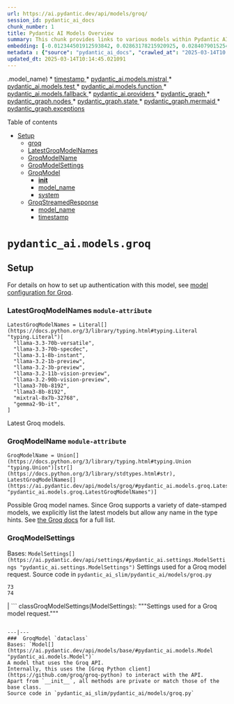 ```yaml
---
url: https://ai.pydantic.dev/api/models/groq/
session_id: pydantic_ai_docs
chunk_number: 1
title: Pydantic AI Models Overview
summary: This chunk provides links to various models within Pydantic AI, including Groq, Mistral, Test, Function, and Fallback models. It also references Pydantic providers and various components of the Pydantic graph, such as nodes, state, and exceptions.
embedding: [-0.012344501912593842, 0.02863178215920925, 0.028407901525497437, -0.0703481137752533, 0.021828314289450645, 0.0020926573779433966, -0.02599497139453888, -0.02247507870197296, -0.0225497055798769, -0.009521124884486198, 0.01453977171331644, -0.061243657022714615, -0.008756200782954693, -0.029850685968995094, 0.005307824816554785, -0.00010902496433118358, -0.045273538678884506, 0.027587007731199265, 0.01502484455704689, 0.04631831496953964, 0.04236309602856636, -0.031616851687431335, -0.008955205790698528, 0.01889299601316452, 0.015124347060918808, -0.006007450632750988, -0.020485032349824905, 0.06567151099443436, -0.0173133984208107, 0.0007991277379915118, 0.03320888802409172, -0.03236311674118042, -0.02134324051439762, -0.016305936500430107, -0.02686561644077301, -0.04654219374060631, 0.0073320744559168816, -0.0032462619710713625, 0.007263666950166225, 0.038457632064819336, -0.002778290305286646, -0.05955211818218231, -0.01565917208790779, -0.003955215681344271, -0.008986299857497215, 0.02967655658721924, 0.027512380853295326, 0.032164111733436584, -0.006321504712104797, 0.024502437561750412, -0.03776111826300621, -0.002119087614119053, -0.04960189014673233, -0.022201446816325188, 0.0021050951909273863, -0.021057171747088432, -0.03925365209579468, 0.015858177095651627, 0.04184070974588394, -0.025012386962771416, -0.009589532390236855, 0.0009561547776684165, -0.016940264031291008, 0.011305946856737137, 0.02731337770819664, -0.03159197419881821, -0.054377999156713486, 0.0025621838867664337, -0.02781088836491108, 0.006934065371751785, 0.011175350286066532, 0.03159197419881821, -0.05477600917220116, -0.022487515583634377, 6.500686140498146e-05, -0.032487496733665466, -0.004940910264849663, 0.0835321694612503, 0.022375576198101044, -0.04092031344771385, -0.011013658717274666, 0.024925323203206062, 0.015746235847473145, 0.01205221377313137, 0.0114862946793437, -0.021044733002781868, -0.051243677735328674, -0.02226363681256771, -0.022624332457780838, 0.012475098483264446, -0.02481338195502758, -0.03885564208030701, -0.018805932253599167, 0.010876843705773354, 0.06845757365226746, -0.027960142120718956, 0.021355677396059036, -0.040771059691905975, 0.01868155412375927, 0.019539760425686836, 0.006592026446014643, -0.024166617542505264, -0.03920390084385872, -0.014614397659897804, 0.060348134487867355, 0.013955195434391499, 0.026790989562869072, 0.0046237469650805, 0.001577266724780202, 0.0015508363721892238, -0.059452615678310394, -0.004633075091987848, 0.04427851736545563, 0.004968895111232996, -0.07184065133333206, -0.01573379896581173, -0.04226359352469444, 0.01894274726510048, -0.00324937142431736, -0.031119339168071747, -0.010217640548944473, 0.008171625435352325, 0.023345723748207092, -0.009172867052257061, 0.033034756779670715, 0.008582072332501411, 0.012356939725577831, -0.03218898922204971, -0.08805952221155167, -0.023146718740463257, 0.01665419526398182, -0.019067125394940376, 0.0021828312892466784, -0.028358150273561478, -0.00414489209651947, 0.014092011377215385, -0.06631827354431152, 0.029378049075603485, -0.03104471229016781, -0.0018920981092378497, -0.02123129926621914, -0.01999995857477188, -0.0007295538671314716, 0.012897983193397522, -0.0031902920454740524, 0.027985017746686935, -0.007369387894868851, 0.00888057891279459, -0.03517405688762665, 0.04323374107480049, 0.0066728717647492886, 0.031119339168071747, -0.02634323015809059, 0.013557186350226402, -0.026989994570612907, 0.006063420325517654, 0.017114393413066864, 0.025845717638731003, 0.01934075728058815, -0.013258679769933224, 0.006455210503190756, 0.026641735807061195, -0.0043812100775539875, 0.002862245310097933, -0.03514918312430382, 0.016044743359088898, -0.07447745651006699, -0.01365668885409832, -0.05323372036218643, -0.04771134629845619, 0.016380563378334045, 0.03467654436826706, -0.04323374107480049, 0.022748710587620735, 0.004993770737200975, 0.0025839500594884157, -0.059850625693798065, -0.03144272044301033, -0.041616830974817276, -0.0008737544412724674, 0.008638042025268078, 0.012910421006381512, -0.04967651516199112, -0.04223871976137161, -0.010273611173033714, -0.0016433424316346645, -0.03189048171043396, -0.00301616289652884, 0.02044771984219551, 0.05154218152165413, 0.010217640548944473, 0.0296019297093153, 0.022139258682727814, 0.006010559853166342, -0.015298476442694664, -0.03455216810107231, 0.014713900163769722, -0.018768617883324623, 0.040746185928583145, 0.03514918312430382, 0.020124336704611778, 0.0036318334750831127, 0.032014861702919006, -0.047636717557907104, -0.012276094406843185, -0.0536317303776741, -0.012189029715955257, -0.0037282262928783894, -0.07223866134881973, -0.007157945539802313, -0.011349479667842388, -0.019378069788217545, -0.01480096485465765, 0.03194023296236992, 0.012667885050177574, 0.02370641939342022, -0.07363168895244598, -0.00943406019359827, 0.034378040581941605, 0.03651733696460724, -0.009670378640294075, 0.06492523849010468, 0.010957689024508, 0.0064676483161747456, 0.02028602734208107, -0.0032960132230073214, -0.0014629944926127791, -0.01631837524473667, 0.0427362322807312, -0.014116887003183365, 0.014850716106593609, -0.00798505824059248, -0.028482528403401375, -0.04154220223426819, 0.023295972496271133, -0.04067155718803406, 0.0014731002738699317, 0.001856339513324201, 0.025696465745568275, -0.03957703337073326, -0.023096967488527298, -0.004580214619636536, -0.019116876646876335, 0.02325865812599659, 0.036716341972351074, 0.017064642161130905, -0.0034608137793838978, -0.045795924961566925, 0.025174077600240707, 0.0538804866373539, 0.02599497139453888, -0.0023818358313292265, 0.013084550388157368, -0.010254953987896442, -0.003476361045613885, -0.008749982342123985, -0.04087056219577789, 0.008824609220027924, -0.08373117446899414, -0.021741248667240143, -0.010080825537443161, -0.0021299708168953657, 0.0024362511467188597, 0.014253702014684677, -0.016380563378334045, 0.0031840731389820576, -0.009278587996959686, -0.015795987099409103, -0.015099471434950829, -0.0326865017414093, -0.007661676034331322, -0.03139296919107437, 0.020596973598003387, -0.014415393583476543, -0.04179095849394798, -0.0030394839122891426, 0.015472604893147945, 0.0024766740389168262, 0.0213681161403656, -0.03238799422979355, 0.01929100602865219, 0.039427779614925385, 0.05223869904875755, 0.05338297411799431, -0.021567119285464287, 0.029900437220931053, 0.027437755838036537, 0.01578355021774769, 0.026542235165834427, 0.025646714493632317, 0.01665419526398182, 0.027014870196580887, 0.025721341371536255, -0.043930258601903915, 0.05691530555486679, -0.035248685628175735, 0.018221355974674225, 0.01296017225831747, 0.003852604189887643, -0.01894274726510048, 0.03174122795462608, 0.0018501206068322062, -0.0337810255587101, -0.03490042686462402, -0.007444014772772789, 0.02186562679708004, 0.008948986418545246, 0.00029870119760744274, 0.004937801044434309, -0.005581456236541271, 0.001449779374524951, 0.020062148571014404, -0.023955175653100014, -0.04236309602856636, -0.018569614738225937, 0.002549746073782444, 0.012667885050177574, 0.047586966305971146, 0.03927852585911751, 0.015136784873902798, -0.012282312847673893, -0.013482559472322464, 0.014502458274364471, 0.02337059937417507, -0.03694022446870804, -0.018457673490047455, -0.04203971475362778, -0.010062168352305889, -0.03191535919904709, -0.03497505187988281, 0.03375615179538727, -0.027462629601359367, -0.050845667719841, 0.07388044893741608, 0.013109426014125347, -0.005600112956017256, -0.004026732873171568, 0.05154218152165413, 0.004235066007822752, 0.033009883016347885, -0.0470397062599659, -0.024987511336803436, -0.03139296919107437, -0.02247507870197296, -0.03930340334773064, 0.02139299176633358, 0.010143013671040535, 0.04960189014673233, -0.020223839208483696, 0.007910431362688541, -0.0024098209105432034, -0.006747498642653227, -0.011884303763508797, 0.018059665337204933, -0.04773622006177902, -0.002826486714184284, 0.012568382546305656, -0.002983513753861189, -0.03925365209579468, 0.032985005527734756, -0.06990035623311996, 0.032935258001089096, -0.06328345090150833, -0.029452675953507423, 0.007412920240312815, -0.012108184397220612, 0.010174108669161797, -0.04522378742694855, -0.007661676034331322, 0.004850736353546381, -0.00019958759367000312, 0.015161660499870777, -0.007226353511214256, -0.032512370496988297, -0.02042284421622753, -0.03544769063591957, -0.016218872740864754, 0.0333581417798996, 0.005049740895628929, 0.018308419734239578, 0.031144214794039726, -0.00830222200602293, -0.0012430011993274093, -0.014291015453636646, 0.03833325579762459, 0.007064662408083677, -0.028606906533241272, 0.04833323508501053, -0.031641725450754166, 0.028507404029369354, -0.038930267095565796, 0.0006646441761404276, 0.03701484948396683, -0.04604468122124672, 0.003176299389451742, 0.014477582648396492, 0.021977566182613373, 0.001588149694725871, 0.05452725291252136, 0.039427779614925385, 0.050820790231227875, -0.01715170592069626, -0.013731314800679684, 0.016305936500430107, -0.014241264201700687, -0.03455216810107231, 0.025136765092611313, 0.036119330674409866, 0.006200236268341541, -0.006847001146525145, 0.015646733343601227, 0.011430324986577034, 0.006274862680584192, -0.027487505227327347, 0.003370639868080616, -0.053930237889289856, -0.006393021903932095, 0.0039179022423923016, 0.035795945674180984, 0.0564177967607975, 0.014054697938263416, -0.07950232177972794, -0.006455210503190756, -0.010205202735960484, -0.04276110604405403, 0.05611928924918175, 0.02351985312998295, -0.0795520767569542, 0.014402955770492554, -0.03823375329375267, -0.002193714492022991, -0.04932825639843941, 0.016330812126398087, -0.06930334120988846, 0.0414675772190094, -0.016380563378334045, -0.02023627795279026, 0.030248694121837616, 0.007966401986777782, -0.015111909247934818, 0.006150485016405582, -0.017723845317959785, -0.00024117642897181213, 0.04134320095181465, -0.014427831396460533, 0.00998754147440195, 0.019937770441174507, -0.029875561594963074, -0.01393031980842352, -0.05786057934165001, 0.002024249639362097, 0.03512430563569069, -0.0056032221764326096, -0.018084540963172913, 0.023457663133740425, -0.009409184567630291, 0.06572125852108002, 0.011859428137540817, 0.06686553359031677, -0.052188947796821594, 0.01599499210715294, 0.019228816032409668, -0.01702732779085636, 0.02452731318771839, -0.027636758983135223, -0.03198998421430588, 0.014701462350785732, -0.00682834442704916, -0.022201446816325188, -0.012251218780875206, 0.012798481620848179, -0.02146761864423752, -0.010453958995640278, 0.020062148571014404, 0.0061411564238369465, -0.011623110622167587, -0.004160439129918814, 0.017587028443813324, 0.01386813074350357, 0.033955153077840805, -0.004017404746264219, 0.0008550977800041437, -0.022400451824069023, 0.03370640054345131, -0.04786060005426407, 0.033407893031835556, 0.005799117498099804, -0.059800874441862106, 0.007201477885246277, -0.0361442044377327, -0.033532269299030304, -0.013109426014125347, 0.04828348383307457, -0.013134301640093327, 0.03649246320128441, 0.0042506130412220955, -0.03221386298537254, 0.006327723618596792, -0.019353194162249565, -0.04405463486909866, -0.009664159268140793, 0.0063463798724114895, -0.002831151010468602, 0.036119330674409866, 0.005102601367980242, 0.01011813897639513, 0.0057835704647004604, 0.03564669191837311, 0.0012041331501677632, 0.06935308873653412, -0.043507374823093414, 0.014440269209444523, 0.01506215799599886, 0.03512430563569069, 0.029402924701571465, 0.025596963241696358, 0.013532310724258423, 0.019950207322835922, -0.011218882165849209, 0.01061564963310957, 0.023532290011644363, -0.027188999578356743, -0.027885515242815018, 0.0019807172939181328, -0.03654221445322037, -0.021082047373056412, -0.02118154801428318, -0.03007456474006176, -0.004483821801841259, -0.030895458534359932, 0.03159197419881821, 0.007046005688607693, -0.0002759633644018322, -0.02170393615961075, -0.01679101027548313, -0.005746257025748491, 0.01912931352853775, -0.01988801918923855, -0.019713889807462692, -0.03186560794711113, -0.008463912643492222, 0.02181587554514408, -0.004468274302780628, 0.009297244250774384, 0.008252470754086971, 0.030820833519101143, 0.03333326429128647, -0.02773626148700714, 0.00048429626622237265, 0.013022361323237419, 0.03246261924505234, -0.007978839799761772, -0.0004147224244661629, -0.042064592242240906, 0.0025808406062424183, -0.004148001316934824, -0.0367412194609642, 0.04296011105179787, 0.006284191273152828, 0.02728850208222866, 0.0027347581926733255, -0.027935266494750977, 0.04248747602105141, 0.031293466687202454, -0.02134324051439762, 0.037636738270521164, 0.03554718941450119, 0.01274873036891222, -0.01271141692996025, -0.026318354532122612, 0.00861938577145338, 0.006896751932799816, -0.009203961119055748, 0.01799747534096241, 0.011430324986577034, -0.04067155718803406, -0.015198973938822746, -0.003128102980554104, -0.004172876942902803, -0.006536056287586689, -0.027089497074484825, -0.044427771121263504, 0.014427831396460533, -0.008824609220027924, -0.06069639325141907, -0.008805952034890652, 0.004804094787687063, 0.03972628712654114, -0.006604464258998632, 0.005640535615384579, 0.023880548775196075, -0.03194023296236992, 0.00827734638005495, 0.006691528484225273, 0.007313417736440897, -0.019713889807462692, 0.026218852028250694, 0.004673497751355171, -0.033880528062582016, 0.050771038979291916, 0.010939032770693302, -0.0019045359222218394, -0.011467638425529003, 0.05507451295852661, -0.01060321182012558, -0.022251198068261147, 0.03731335699558258, -0.009589532390236855, -0.02299746498465538, 0.0043718814849853516, -0.006523618474602699, 0.008470132015645504, -0.02026115357875824, -0.06845757365226746, -0.052139196544885635, 0.009079583920538425, -0.05378098413348198, 0.025111889466643333, 0.061790917068719864, -0.02347010187804699, 0.017425337806344032, 0.014166637323796749, 0.034402914345264435, -0.009956447407603264, 0.014888029545545578, 0.0003533108392730355, 0.0013899225741624832, 0.0036318334750831127, -0.04009941965341568, 0.04472627863287926, 0.009707692079246044, -0.01863180287182331, 0.056169040501117706, 0.02589546889066696, -0.012848232872784138, -0.0010556570487096906, -0.00696515990421176, -0.006616902071982622, 0.014664148911833763, -0.02320890873670578, 0.03047257475554943, 0.049950145184993744, 0.007524860091507435, -0.01123753935098648, 0.028955165296792984, -0.0314178466796875, -0.0038930268492549658, 0.004692154470831156, 0.022873086854815483, 0.012667885050177574, -0.01273629255592823, -0.04320886731147766, -0.02165418490767479, -0.03191535919904709, 0.010485053062438965, -0.023084530606865883, -0.004626856185495853, -0.003914793021976948, -0.018905434757471085, 0.04475115239620209, -0.05293521657586098, 0.0022030428517609835, 0.002316537545993924, -0.030746206641197205, -0.030696455389261246, 0.04089543968439102, 0.021268613636493683, 0.0127736059948802, -0.007618143688887358, -0.008669136092066765, 0.011977587826550007, 0.007444014772772789, 0.03878101706504822, 0.012649227865040302, -0.009191523306071758, 0.02365666814148426, 0.005046631675213575, -0.05019890144467354, -0.0247885063290596, 0.050746165215969086, -0.026492483913898468, 0.006259315647184849, -0.06203967332839966, 0.018669115379452705, 0.046193934977054596, -0.06691528856754303, 0.020584534853696823, 0.027014870196580887, 0.011548483744263649, 0.005562799517065287, 0.024776069447398186, -0.018271107226610184, -0.01128729060292244, -0.0028187131974846125, 0.027910390868782997, 0.0008309995755553246, -0.006253096740692854, 0.012562163174152374, -0.026741238310933113, -0.10995002090930939, 0.015397978946566582, -0.009328339248895645, 0.00575558515265584, -0.0007489878917112947, -0.03097008541226387, 0.02786063961684704, 0.0023305299691855907, -0.002218589885160327, 0.03606957942247391, -0.025087013840675354, -0.026666611433029175, 0.04059693217277527, -0.006194017361849546, 0.03883076831698418, -0.003625614568591118, 0.008756200782954693, -0.024091990664601326, 0.054825760424137115, 0.002411375753581524, 0.025460146367549896, -0.009123115800321102, 0.011940274387598038, -0.017674094066023827, 0.014042260125279427, -0.011119380593299866, -0.022636769339442253, -0.022748710587620735, 0.029378049075603485, -0.01983826793730259, -0.027437755838036537, -0.0016153573524206877, 0.0010439966572448611, 0.010261173360049725, -0.014266139827668667, -0.0100497305393219, 0.0063059572130441666, -0.052188947796821594, 0.009900477714836597, 0.0030643593054264784, 0.010727589949965477, 0.009085802361369133, 0.012667885050177574, -0.02486313320696354, 0.0024020473938435316, 0.01481340266764164, -0.01728852279484272, -0.004185314755886793, 0.045771051198244095, -0.0037779773119837046, -0.000421329983510077, 0.0026026065461337566, 0.008333316072821617, 0.004070265218615532, -0.0010230079060420394, -0.007220134604722261, -0.020161651074886322, -0.0015998102026060224, -0.009533562697470188, -0.05089541897177696, 0.05233820155262947, 0.0005126699688844383, 0.013532310724258423, 0.005911057814955711, 0.03885564208030701, -0.01123753935098648, -0.02526114322245121, 0.00797262042760849, -0.0016884293872863054, 0.007400482427328825, -0.02278602309525013, -0.012674103491008282, -0.009508687071502209, 0.006523618474602699, 0.028880538418889046, 0.03450241684913635, -0.029825810343027115, 0.05507451295852661, 0.0435819998383522, 0.023196469992399216, 0.007823366671800613, 0.023096967488527298, 0.005124367773532867, 0.018432797864079475, -0.019950207322835922, 0.006430335342884064, 0.0021983785554766655, -0.014477582648396492, -0.04970139265060425, -0.040721308439970016, -0.0363183356821537, 3.855227623716928e-05, 0.0018718867795541883, 0.025037262588739395, 0.03054720163345337, 0.01910443790256977, -0.007499984465539455, -0.01181589625775814, -0.08905454725027084, -0.009570876136422157, 0.023781046271324158, -0.009502468630671501, 0.05198994278907776, -0.00253264419734478, -0.009900477714836597, -0.004679716657847166, 0.025746216997504234, -0.04330836981534958, -0.033059634268283844, 0.008358191698789597, 0.02139299176633358, -0.012139278464019299, 0.01003729272633791, -0.03542281314730644, 0.005102601367980242, 0.0015228514093905687, 0.060298383235931396, 0.009589532390236855, -0.020833291113376617, 0.013208928517997265, 0.005584565922617912, 0.0023973830975592136, -0.0016542255179956555, -0.024091990664601326, 0.03639296069741249, -0.014937780797481537, 0.0331093855202198, 0.022437764331698418, -0.030223818495869637, -0.029427800327539444, -0.012518631294369698, 0.03649246320128441, -0.021069608628749847, 0.003398624947294593, 0.02504969947040081, 0.02181587554514408, 0.03519893437623978, -0.04818398132920265, 0.012935296632349491, -0.018930310383439064, -0.0003655542968772352, 0.012624352239072323, 0.02099498175084591, 0.011554703116416931, -0.005572128109633923, 0.0290546678006649, -0.00445894617587328, -0.0012492201058194041, -0.0026134897489100695, 0.01745021343231201, -0.011393011547625065, 0.036119330674409866, 0.02868153341114521, -0.00032396544702351093, -0.041616830974817276, -0.008924110792577267, -0.020833291113376617, -0.01865667849779129, 0.022649208083748817, 0.006290410179644823, 0.021517369896173477, 0.0049626766704022884, -0.01689051277935505, -0.008955205790698528, 0.014303453266620636, -0.0007163386908359826, 0.0004835189029108733, -0.03728847950696945, -0.015348227694630623, 0.018880559131503105, -0.02410442754626274, -0.002817158354446292, -0.018955186009407043, 0.004763671662658453, 0.013047236949205399, 0.05014915019273758, -0.01482584048062563, 0.0019496228778734803, 0.029029792174696922, 0.0015632741851732135, 0.01296017225831747, -0.005143024493008852, 0.007388044614344835, 0.012935296632349491, 0.010559679940342903, -0.03363177180290222, 0.03646758571267128, -0.017873097211122513, 0.012139278464019299, -0.03330839052796364, 0.005034193862229586, -0.015858177095651627, -0.05338297411799431, -0.021927816793322563, 0.021268613636493683, -0.011281071230769157, 0.022885525599122047, -0.0011349479900673032, 0.004356334451586008, 0.019116876646876335, -0.02078353986144066, 0.04631831496953964, 0.007468890398740768, 0.004906706511974335, 0.016902949661016464, 0.0013222920242697, -0.0020429063588380814, 0.026989994570612907, 0.016666632145643234, 0.05159193277359009, 0.023134281858801842, 0.000611394876614213, -0.026069598272442818, -0.03997504338622093, 0.047984976321458817, 0.006504961755126715, -0.02299746498465538, 0.03838300704956055, -0.008980081416666508, -0.006791030988097191, -0.023980051279067993, 0.06233818084001541, -0.0006246100529097021, -0.013395494781434536, 0.0333581417798996, 0.0034950177650898695, -0.012897983193397522, -0.0024362511467188597, 0.01503728237003088, 0.017848221585154533, -0.02523626759648323, 0.03126859292387962, -0.023096967488527298, -0.03146759793162346, 0.02691536769270897, 0.006358817685395479, 0.004810313694179058, 0.0012849787017330527, 0.002983513753861189, -0.0066479966044425964, 0.0519401915371418, 0.011305946856737137, -0.04475115239620209, 0.01631837524473667, -0.012599476613104343, -0.03507455438375473, 0.006666652858257294, -0.018756181001663208, 0.02870640903711319, -0.018333295360207558, -0.031641725450754166, 0.011940274387598038, 0.011442762799561024, 0.026965118944644928, -0.04878099635243416, -0.02999993786215782, -0.017611904069781303, -0.02299746498465538, -0.02033577859401703, 0.003176299389451742, -0.014141762629151344, -0.04059693217277527, 0.009036051109433174, -0.004328349605202675, -0.03470142185688019, -0.010360674932599068, 0.0053979987278580666, 0.0023040997330099344, -0.014713900163769722, 0.025373082607984543, 0.03502480313181877, 0.055820781737565994, 0.049427758902311325, 0.05905460566282272, -0.006784812081605196, -0.040273550897836685, -0.008028590120375156, 0.028606906533241272, -0.023196469992399216, 0.03554718941450119, 0.023383036255836487, 0.0399501658976078, 0.017624342814087868, 0.011156694032251835, -0.010192764922976494, 0.014291015453636646, -0.027039745822548866, 0.012835795059800148, 0.0013868131209164858, 0.04614418372511864, -0.0005946815945208073, -0.01618155837059021, -0.012008681893348694, -0.006710185203701258, 0.0442536398768425, -0.0009647057158872485, 0.012537287548184395, 0.03696509823203087, 0.03271137550473213, 0.020833291113376617, -0.019925331696867943, 0.0018221355276182294, -0.000710897205863148, 0.03694022446870804, -0.012456442229449749, 0.0025295347440987825, -0.0019185284618288279, 0.029776059091091156, -0.012437785975635052, -0.02544770948588848, 0.00919774267822504, -0.016405439004302025, -0.02144274301826954, 0.0016682179411873221, -0.02910441905260086, -0.015596983022987843, -0.005830212030559778, -0.006159813143312931, -0.011766145005822182, -0.008190281689167023, -0.04420388862490654, -0.020348217338323593, 0.0007695879903621972, -0.005270511843264103, -0.01128729060292244, 0.005360685754567385, 0.018569614738225937, -0.013967633247375488, 0.018830807879567146, 0.004642403684556484, -0.033955153077840805, 0.004614418372511864, 0.022425327450037003, -0.03373127430677414, -0.0010797552531585097, -0.01452733390033245, -0.003840166376903653, 0.017873097211122513, -0.026119349524378777, 0.028930289670825005, 0.007021130062639713, -0.028532279655337334, 0.025373082607984543, 0.03828350454568863, 0.029029792174696922, 0.04049742966890335, 0.013805941678583622, -0.024900447577238083, 0.0019216379150748253, 0.00885570328682661, -0.02952730283141136, -0.01618155837059021, 0.01011813897639513, 0.013594499789178371, 0.019228816032409668, 0.0020926573779433966, -0.009073364548385143, -0.017251208424568176, -0.014502458274364471, 0.053482476621866226, 0.021218862384557724, -0.007431576959788799, 0.04606955870985985, -0.015584545210003853, 0.000814674946013838, 0.026965118944644928, 0.022798461839556694, 0.03828350454568863, -0.011915398761630058, 0.03223874047398567, 0.006442772690206766, 0.026293478906154633, 0.002677233424037695, -0.013519872911274433, 0.0027969470247626305, -0.031069587916135788, -0.0027300938963890076, -0.02868153341114521, -0.02125617489218712, 0.00750620337203145, -0.004524244461208582, -0.02460194006562233, 0.015435291454195976, -0.010485053062438965, -0.001210352056659758, -0.02955217845737934, -0.0038930268492549658, 0.001421794411726296, 0.015248725190758705, 0.06263668835163116, -0.007798491511493921, -0.025820842012763023, 0.013096988201141357, 0.0030239366460591555, 0.006337051745504141, -0.013482559472322464, 0.020198963582515717, -0.008532321080565453, 0.030323320999741554, -0.0022698959801346064, 0.007636800408363342, 0.038482509553432465, 0.00830222200602293, 0.020534783601760864, -0.014054697938263416, -0.04549742117524147, 0.03639296069741249, 0.015223849564790726, -0.037586987018585205, 0.0011481631081551313, 0.006312176119536161, 0.009664159268140793, -0.0025481912307441235, 0.018146729096770287, 0.00174128997605294, -0.0026539124082773924, -0.026492483913898468, 0.009496249258518219, 0.015845738351345062, 0.006809687707573175, -0.0007688106270506978, -0.019017374143004417, 0.010497490875422955, -0.009589532390236855, -0.0229725893586874, -0.009782318025827408, -0.014129324816167355, -0.010136795230209827, 0.019490009173750877, 0.001490979571826756, 0.03288550674915314, 0.012860670685768127, -0.013519872911274433, 0.0007983503746800125, -0.06965159624814987, 0.00684078224003315, -0.01072137150913477, -0.04587055370211601, -0.004135563503950834, -0.03649246320128441, -0.03696509823203087, -0.012189029715955257, -0.02870640903711319, 0.019514884799718857, 0.008047247305512428, -0.01702732779085636, 0.017698969691991806, -0.008383067324757576, 0.08592022210359573, 0.027014870196580887, -0.0066728717647492886, -0.0041231256909668446, -0.008700231090188026, 0.003126548370346427, 0.012313407845795155, 0.008961424231529236, -0.012251218780875206, -0.005954589694738388, -0.008955205790698528, 0.02644273266196251, 0.028532279655337334, 0.01944025792181492, 0.02691536769270897, -0.0072885421104729176, 0.019241254776716232, 0.018619364127516747, 0.013121863827109337, 0.009906696155667305, 0.025646714493632317, 0.03552231565117836, 0.012276094406843185, -0.002543527167290449, -0.003286684863269329, -0.02162930928170681, 0.021952692419290543, -0.010397988371551037, 0.040298424661159515, 0.010982564650475979, -0.011728831566870213, -0.0011963595170527697, -0.005914167035371065, 0.00040850351797416806, -0.015422853641211987, -0.021666621789336205, -0.009036051109433174, -0.011150474660098553, 0.008233814500272274, 0.005068397615104914, 0.019825831055641174, 0.00415732990950346, 0.01679101027548313, -0.019378069788217545, 0.0028591358568519354, 0.008320878259837627, 0.009266150183975697, 0.00942162238061428, -0.012493755668401718, 0.0005352134467102587, -0.013246241956949234, -0.003243152517825365, -0.004549120087176561, -0.019452696666121483, 0.012045995332300663, -0.028532279655337334, 0.002046015812084079, 0.016592005267739296, 0.009315901435911655, 0.006710185203701258, -0.003781086765229702, 0.02023627795279026, -0.014689024537801743, 0.013494997285306454, -0.015497480519115925, -0.03559694066643715, 0.018084540963172913, 0.027537256479263306, -0.0014645492192357779, 0.019402945414185524, -0.0036100673023611307, 0.03278600424528122, 0.014029822312295437, 0.014850716106593609, 0.012014901265501976, 0.0033613115083426237, -0.031069587916135788, -0.030298445373773575, 0.0027689619455486536, 0.0673132985830307, 0.02394273690879345, -0.02557208761572838, -0.014353204518556595, -0.0044340705499053, -0.03402978181838989, -0.024353183805942535, 0.013283555395901203, -0.02363179251551628, -0.024166617542505264, 0.02955217845737934, 0.04970139265060425, -0.0009219508501701057, 0.0037779773119837046, 0.008911672979593277, 0.04651731625199318, 0.03786062076687813, -0.005077725742012262, 0.0083395354449749, 0.016940264031291008, 0.03266162425279617, 0.04547254368662834, 0.018084540963172913, -0.009309682063758373, 0.04044767841696739, -0.024689003825187683, 0.011405449360609055, 0.01847011223435402, -0.015646733343601227, 0.0038152907509356737, -0.004070265218615532, 0.021716373041272163, 0.025273580104112625, -0.007922869175672531, 0.007101975381374359, -0.01639300212264061, -0.01217037346214056, -0.020435281097888947, 0.03791037201881409, -0.00943406019359827, -0.04967651516199112, 0.018320858478546143, -0.004110688343644142, 0.00428170757368207, -0.008824609220027924, 0.01749996468424797, 0.01754971593618393, 0.010087043978273869, -0.022587018087506294, 0.003952106460928917, -0.011256195604801178, -0.010528585873544216, 0.02646760828793049, -0.020808415487408638, -0.02634323015809059, -0.01563429646193981, -0.0002450632455293089, 0.0016588896978646517, 0.003852604189887643, -0.031616851687431335, 0.04917900264263153, 0.007027348969131708, 0.022226322442293167, -0.02092035487294197, 0.002459572162479162, 0.021915378049016, -0.01689051277935505, 0.006277972366660833, -0.01620643399655819, -0.014291015453636646, 0.008812171407043934, -0.01587061397731304, -0.022388014942407608, 0.0009569321409799159, -0.004642403684556484, -0.0013098543277010322, -0.026318354532122612, 0.03788549453020096, -0.0418904609978199, 0.004287926480174065, -0.026542235165834427, -0.004741905722767115, -0.002866909606382251, -0.024925323203206062, -0.02131836488842964, 0.020771101117134094, 0.028109395876526833, -0.010939032770693302, -0.0052456362172961235, -0.003560316050425172, 0.015447729267179966, -0.007226353511214256, 0.006735060829669237, 0.00018316583009436727, 0.04840786010026932, -0.036691468209028244, -0.0067164041101932526, -0.006517399568110704, 0.01009326335042715, 0.012692759744822979, 0.012307188473641872, -0.025460146367549896, 0.0008636487182229757, 0.02396761253476143, -0.04223871976137161, -0.012120622210204601, -0.015534793958067894, -0.0060665300115942955, -0.0001459496415918693, 0.022114383056759834, -0.01181589625775814, 0.008731325156986713, -0.022300949320197105, 0.005606331862509251, 0.0032120582181960344, 0.009807193651795387, -0.004757452756166458, 0.02181587554514408, 0.01002485491335392, 0.038034748286008835, -0.006309066899120808, -0.037139229476451874, 0.006592026446014643, 0.013494997285306454, -0.008675355464220047, -1.604522913112305e-05, 0.0053420290350914, 0.004253722727298737, 0.028805911540985107, -0.0173133984208107, 0.016902949661016464, -0.02023627795279026, 0.003292903769761324, -0.003575863316655159, 0.020460156723856926, 0.021517369896173477, -0.01386813074350357, 0.007344512268900871, 0.023830797523260117, -0.005171009339392185, -0.014577084220945835, -0.010031074285507202, -0.024689003825187683, 0.044328268617391586, 0.000745489785913378, 0.05114417523145676, -0.011660424061119556, 0.007711426820605993, 0.016144245862960815, 0.0007684219162911177, 0.01745021343231201, 0.01662931963801384, -0.026268603280186653, -0.021517369896173477, -0.028109395876526833, 0.0018920981092378497, -0.018109416589140892, -0.0021206424571573734, -0.003302232129499316, 0.0072885421104729176, -0.02738800458610058, 0.026741238310933113, 0.030348196625709534, -0.0008791959844529629, 0.013059674762189388, -0.0026974447537213564, -0.010404207743704319, 0.0014233491383492947, -0.032164111733436584, 0.0003249371366109699, 0.040771059691905975, 0.026218852028250694, 0.023171594366431236, 0.020883042365312576, -0.033059634268283844, 0.00830222200602293, -0.03330839052796364, -0.030621828511357307, 0.014664148911833763, 0.014689024537801743, 0.010795997455716133, -0.04977601766586304, 0.013271117582917213, 0.031666602939367294, 0.00800993386656046, 0.02110692299902439, 0.035273559391498566, -0.030596952885389328, -0.045820802450180054, -0.038557134568691254, 0.017201457172632217, 0.022064631804823875, -0.004524244461208582, -0.019564636051654816, 0.00797262042760849, 0.005003099329769611, 0.026492483913898468, -0.003104782197624445, 0.002499994821846485, 0.006054092198610306, 3.427678893785924e-05, 0.01910443790256977, -0.03375615179538727, 0.014689024537801743, -0.009968885220587254, -0.004468274302780628, 0.048905372619628906, 0.0010712043149396777, 0.008227595128118992, 0.011050972156226635, 0.030422823503613472, 0.06159191578626633, 0.012294750660657883, 0.031169090420007706, -0.03587057441473007, 0.0005670852842740715, 0.02294771373271942, 0.008557196706533432, -0.0007369387894868851, -0.014937780797481537, 2.793643261611578e-06, 0.0019325208850204945, -0.010031074285507202, 0.008600728586316109, -0.02828352525830269, -0.004104469437152147, 0.019303442910313606, 0.013432808220386505, 0.017325835302472115, -0.03967653587460518, -0.0010416645091027021, 0.009745004586875439, -0.006971378810703754, -0.00341417221352458, -0.003911683335900307, 0.009048488922417164, -0.006281081587076187, -0.018619364127516747, 0.002566847950220108, -0.004185314755886793, 0.012319626286625862, 0.005226979497820139, -0.0043718814849853516, 0.016069618985056877, -0.005985684227198362, -0.004319021012634039, 0.024216368794441223, -0.02957705408334732, 0.00884326547384262, 0.030721331015229225, -0.0201865267008543, -0.0020771101117134094, -0.010273611173033714, 0.009701472707092762, -0.010006198659539223, -0.017798470333218575, 0.0036007389426231384, 0.014241264201700687, 0.035273559391498566, 0.005712052807211876, 0.018009914085268974, -0.03549743816256523, -0.029278546571731567, -0.016305936500430107, -0.01009326335042715, -0.002499994821846485, 0.02967655658721924, 0.008016153238713741, -0.013606937602162361, -0.0015453948872163892, -0.022873086854815483, 0.015298476442694664, 0.010180327109992504, 0.05114417523145676, -0.0005845759296789765, 0.03833325579762459, 0.027512380853295326, -0.03828350454568863, -0.0034359381534159184, -0.0026181538123637438, -0.008103216998279095, -0.005995012819766998, -0.002238801447674632, -0.010547242127358913, 0.019875580444931984, 0.002406711457297206, 0.0066728717647492886, 0.012512411922216415, -0.02405467815697193, 0.008065903559327126, 0.0050310841761529446, 0.01934075728058815, -0.027910390868782997, 0.04363175109028816, -0.017139269039034843, 0.026989994570612907, -0.011162912473082542, -0.022848211228847504, -0.031691476702690125, 0.022014880552887917, -0.008837047033011913, 0.027636758983135223, -0.013830817304551601, -0.012922858819365501, 0.010783559642732143, -0.01776115782558918, -0.024900447577238083, -0.014589522033929825, 0.026517359539866447, -0.00579600827768445]
metadata : {"source": "pydantic_ai_docs", "crawled_at": "2025-03-14T10:14:45.019450", "url_path": "/api/models/groq/", "chunk_size": 4294}
updated_dt: 2025-03-14T10:14:45.021091
---
```

.model_name)
          * [ timestamp  ](https://ai.pydantic.dev/api/models/groq/#pydantic_ai.models.groq.GroqStreamedResponse.timestamp)
    * [ pydantic_ai.models.mistral  ](https://ai.pydantic.dev/api/models/mistral/)
    * [ pydantic_ai.models.test  ](https://ai.pydantic.dev/api/models/test/)
    * [ pydantic_ai.models.function  ](https://ai.pydantic.dev/api/models/function/)
    * [ pydantic_ai.models.fallback  ](https://ai.pydantic.dev/api/models/fallback/)
    * [ pydantic_ai.providers  ](https://ai.pydantic.dev/api/providers/)
    * [ pydantic_graph  ](https://ai.pydantic.dev/api/pydantic_graph/graph/)
    * [ pydantic_graph.nodes  ](https://ai.pydantic.dev/api/pydantic_graph/nodes/)
    * [ pydantic_graph.state  ](https://ai.pydantic.dev/api/pydantic_graph/state/)
    * [ pydantic_graph.mermaid  ](https://ai.pydantic.dev/api/pydantic_graph/mermaid/)
    * [ pydantic_graph.exceptions  ](https://ai.pydantic.dev/api/pydantic_graph/exceptions/)


Table of contents 
  * [ Setup  ](https://ai.pydantic.dev/api/models/groq/#setup)
    * [ groq  ](https://ai.pydantic.dev/api/models/groq/#pydantic_ai.models.groq)
    * [ LatestGroqModelNames  ](https://ai.pydantic.dev/api/models/groq/#pydantic_ai.models.groq.LatestGroqModelNames)
    * [ GroqModelName  ](https://ai.pydantic.dev/api/models/groq/#pydantic_ai.models.groq.GroqModelName)
    * [ GroqModelSettings  ](https://ai.pydantic.dev/api/models/groq/#pydantic_ai.models.groq.GroqModelSettings)
    * [ GroqModel  ](https://ai.pydantic.dev/api/models/groq/#pydantic_ai.models.groq.GroqModel)
      * [ __init__  ](https://ai.pydantic.dev/api/models/groq/#pydantic_ai.models.groq.GroqModel.__init__)
      * [ model_name  ](https://ai.pydantic.dev/api/models/groq/#pydantic_ai.models.groq.GroqModel.model_name)
      * [ system  ](https://ai.pydantic.dev/api/models/groq/#pydantic_ai.models.groq.GroqModel.system)
    * [ GroqStreamedResponse  ](https://ai.pydantic.dev/api/models/groq/#pydantic_ai.models.groq.GroqStreamedResponse)
      * [ model_name  ](https://ai.pydantic.dev/api/models/groq/#pydantic_ai.models.groq.GroqStreamedResponse.model_name)
      * [ timestamp  ](https://ai.pydantic.dev/api/models/groq/#pydantic_ai.models.groq.GroqStreamedResponse.timestamp)


# `pydantic_ai.models.groq`
## Setup
For details on how to set up authentication with this model, see [model configuration for Groq](https://ai.pydantic.dev/models/#groq).
###  LatestGroqModelNames `module-attribute`
```
LatestGroqModelNames = Literal[](https://docs.python.org/3/library/typing.html#typing.Literal "typing.Literal")[
  "llama-3.3-70b-versatile",
  "llama-3.3-70b-specdec",
  "llama-3.1-8b-instant",
  "llama-3.2-1b-preview",
  "llama-3.2-3b-preview",
  "llama-3.2-11b-vision-preview",
  "llama-3.2-90b-vision-preview",
  "llama3-70b-8192",
  "llama3-8b-8192",
  "mixtral-8x7b-32768",
  "gemma2-9b-it",
]

```

Latest Groq models.
###  GroqModelName `module-attribute`
```
GroqModelName = Union[](https://docs.python.org/3/library/typing.html#typing.Union "typing.Union")[str[](https://docs.python.org/3/library/stdtypes.html#str), LatestGroqModelNames[](https://ai.pydantic.dev/api/models/groq/#pydantic_ai.models.groq.LatestGroqModelNames "pydantic_ai.models.groq.LatestGroqModelNames")]

```

Possible Groq model names.
Since Groq supports a variety of date-stamped models, we explicitly list the latest models but allow any name in the type hints. See [the Groq docs](https://console.groq.com/docs/models) for a full list.
###  GroqModelSettings
Bases: `ModelSettings[](https://ai.pydantic.dev/api/settings/#pydantic_ai.settings.ModelSettings "pydantic_ai.settings.ModelSettings")`
Settings used for a Groq model request.
Source code in `pydantic_ai_slim/pydantic_ai/models/groq.py`
```
73
74
```
| ```
classGroqModelSettings(ModelSettings):
"""Settings used for a Groq model request."""

```
  
---|---  
###  GroqModel `dataclass`
Bases: `Model[](https://ai.pydantic.dev/api/models/base/#pydantic_ai.models.Model "pydantic_ai.models.Model")`
A model that uses the Groq API.
Internally, this uses the [Groq Python client](https://github.com/groq/groq-python) to interact with the API.
Apart from `__init__`, all methods are private or match those of the base class.
Source code in `pydantic_ai_slim/pydantic_ai/models/groq.py`